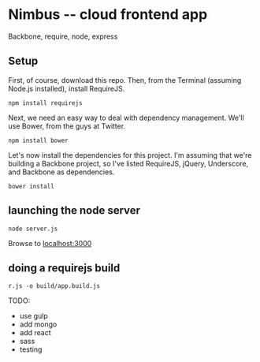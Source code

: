 # Nimbus -- cloud frontend app

Backbone, require, node, express

## Setup

First, of course, download this repo. Then, from the Terminal (assuming Node.js installed), install RequireJS.

    npm install requirejs

Next, we need an easy way to deal with dependency management. We'll use Bower, from the guys at Twitter.

    npm install bower

Let's now install the dependencies for this project. I'm assuming that we're building a Backbone project, so I've listed RequireJS, jQuery, Underscore, and Backbone as dependencies.

    bower install


## launching the node server

```
node server.js
```

Browse to [localhost:3000](http://localhost:3000/)


## doing a requirejs build

```
r.js -o build/app.build.js
```

TODO:
 - use gulp
 - add mongo
 - add react
 - sass
 - testing

